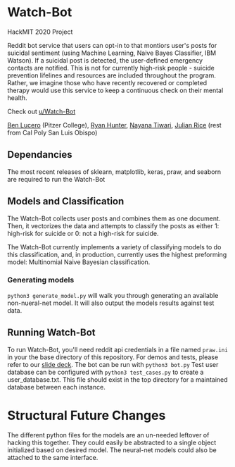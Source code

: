 # Watch-Bot

HackMIT 2020 Project

Reddit bot service that users can opt-in to that montiors user's posts for suicidal sentiment (using Machine Learning, Naive Bayes Classifier, IBM Watson). If a suicidal post is detected, the user-defined emergency contacts are notified. This is not for currently high-risk people - suicide prevention lifelines and resources are included throughout the program. Rather, we imagine those who have recently recovered or completed therapy would use this service to keep a continuous check on their mental health.

Check out [u/Watch-Bot](https://www.reddit.com/user/Watch-Bot)

[Ben Lucero](https://www.github.com/benicero) (Pitzer College), [Ryan Hunter](https://www.github.com/0sesame), [Nayana Tiwari](https://www.github.com/nayanatiwari), [Julian Rice](https://www.github.com/jrice15) (rest from Cal Poly San Luis Obispo)

## Dependancies
  The most recent releases of sklearn, matplotlib, keras, praw, and seaborn are required to run the Watch-Bot

## Models and Classification

The Watch-Bot collects user posts and combines them as one document. Then, it vectorizes the data and attempts to classify the posts as either 1: high-risk for 
suicide or 0: not a high-risk for suicide.

The Watch-Bot currently implements a variety of classifying models to do this classification, and, in production, currently uses the highest preforming model: 
Multinomial Naive Bayesian classification.

### Generating models
  `python3 generate_model.py` will walk you through generating an available non-nueral-net model. It will also output the models results against test data.
  
## Running Watch-Bot
To run Watch-Bot, you'll need reddit api credentials in a file named `praw.ini` in your the base directory of this repository. For demos and tests, please refer to our [slide deck](https://docs.google.com/presentation/d/1M1LxWT-19T4gwqKPujl4ypH3b4fAiF-1Zl8KJHEsuTc/edit). The bot can be run with `python3 bot.py` Test user database can be configured with `python3 test_cases.py` to create a user_database.txt. This file should exist in the top directory for a maintained database between each instance.


# Structural Future Changes
The different python files for the models are an un-needed leftover of hacking this together. They could easily be abstracted to a single object initialized 
based on desired model. The neural-net models could also be attached to the same interface.
